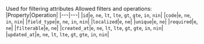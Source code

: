 Used for filtering attributes
Allowed filters and operations:
|Property|Operation|
|---|---|
|`id`|`e`, `ne`, `lt`, `lte`, `gt`, `gte`, `in`, `nin`|
|`code`|`e`, `ne`, `in`, `nin`|
|`field_type`|`e`, `ne`, `in`, `nin`|
|`localized`|`e`, `ne`|
|`unique`|`e`, `ne`|
|`required`|`e`, `ne`|
|`filterable`|`e`, `ne`|
|`created_at`|`e`, `ne`, `lt`, `lte`, `gt`, `gte`, `in`, `nin`|
|`updated_at`|`e`, `ne`, `lt`, `lte`, `gt`, `gte`, `in`, `nin`|